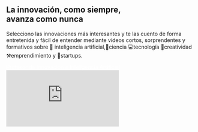 <section>
  <div class="relative items-center w-full px-5 py-12 mx-auto md:px-12 lg:px-16 max-w-7xl lg:py-8">
    <div class="flex w-full mx-auto text-left">
      <div class="relative inline-flex items-center mx-auto align-middle">
        <div class="text-center">
          <h1 class="home max-w-4xl text-2xl font-bold leading-none tracking-tighter text-neutral-600 md:text-5xl lg:text-6xl lg:max-w-7xl">
            La innovación, como siempre,<br class="hidden lg:block">
            avanza como nunca
          </h1>
          <p class="text-gray-500">Selecciono las innovaciones más interesantes y te las cuento de forma entretenida y fácil de entender mediante vídeos cortos, sorprendentes y formativos sobre 🧠 inteligencia artificial,🔬ciencia 💻tecnología 🔔creatividad ⚒️emprendimiento y 🚀startups.</p>
<a href="#/pages/formacion" class="bg-blue-600 text-white px-6 py-3 text-lg font-bold rounded-lg" style="color: white !important;">
    Profesor de Innovación e Inteligencia Artificial
</a>
          <div class="iframe-container">
            <div class="iframe-wrapper">
              <iframe src="https://www.youtube.com/embed/a7R5djYz4Sw" title="¿Qué es interesante?" frameborder="0" allow="accelerometer; autoplay; clipboard-write; encrypted-media; gyroscope; picture-in-picture; web-share" referrerpolicy="strict-origin-when-cross-origin" allowfullscreen></iframe>
            </div>
          </div>
        </div>
      </div>
    </div>
  </div>
</section>